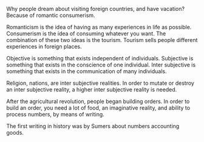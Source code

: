 Why people dream about visiting foreign countries, and have vacation?
Because of romantic consumerism.

Romanticism is the idea of having as many experiences in life as
possible. Consumerism is the idea of consuming whatever you want. The
combination of these two ideas is the tourism. Tourism sells people
different experiences in foreign places.

Objective is something that exists independent of individuals.
Subjective is something that exists in the conscience of one
individual.  Inter subjective is something that exists in the
communication of many individuals.

Religion, nations, are inter subjective realities. In order to mutate
or destroy an inter subjective reality, a higher inter subjective
reality is needed.

After the agricultural revolution, people began building orders.  In
order to build an order, you need a lot of food, an imaginative
reality, and ability to process numbers, by means of writing.

The first writing in history was by Sumers about numbers accounting
goods.
